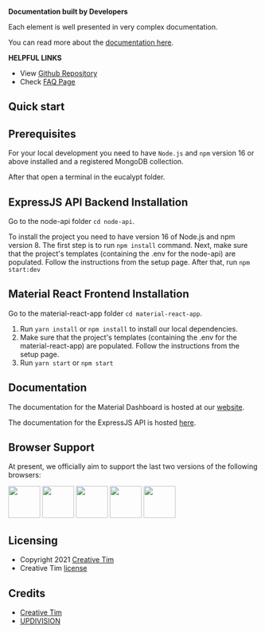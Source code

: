 **Documentation built by Developers**

Each element is well presented in very complex documentation.

You can read more about the [documentation here](https://material-dashboard-react-node-docs.creative-tim.com/react/login/material-dashboard-node/).

**HELPFUL LINKS**

- View [Github Repository](https://github.com/creativetimofficial/material-dashboard-react-nodejs)
- Check [FAQ Page](https://www.creative-tim.com/faq)

## Quick start

## Prerequisites

For your local development you need to have `Node.js` and `npm` version 16 or above installed and a registered MongoDB collection.

After that open a terminal in the eucalypt folder.

## ExpressJS API Backend Installation

Go to the node-api folder `cd node-api`.

To install the project you need to have version 16 of Node.js and npm version 8. The first step is to run `npm install` command.
Next, make sure that the project's templates (containing the .env for the node-api) are populated. Follow the instructions from the setup page.
After that, run `npm start:dev`

## Material React Frontend Installation

Go to the material-react-app folder `cd material-react-app`.

1. Run `yarn install` or `npm install` to install our local dependencies.
2. Make sure that the project's templates (containing the .env for the material-react-app) are populated. Follow the instructions from the setup page.
4. Run `yarn start` or `npm start`

## Documentation

The documentation for the Material Dashboard is hosted at our [website](https://material-dashboard-react-node-docs.creative-tim.com/react/overview/material-dashboard-node/?ref=readme-mdpr).

The documentation for the ExpressJS API is hosted [here](https://documenter.getpostman.com/view/8138626/Uze1virp).

## Browser Support

At present, we officially aim to support the last two versions of the following browsers:

<img src="https://s3.amazonaws.com/creativetim_bucket/github/browser/chrome.png" width="64" height="64"> <img src="https://s3.amazonaws.com/creativetim_bucket/github/browser/firefox.png" width="64" height="64"> <img src="https://s3.amazonaws.com/creativetim_bucket/github/browser/edge.png" width="64" height="64"> <img src="https://s3.amazonaws.com/creativetim_bucket/github/browser/safari.png" width="64" height="64"> <img src="https://s3.amazonaws.com/creativetim_bucket/github/browser/opera.png" width="64" height="64">

## Licensing

- Copyright 2021 [Creative Tim](https://www.creative-tim.com?ref=readme-mdr)
- Creative Tim [license](https://www.creative-tim.com/license?ref=readme-mdr)

## Credits

- [Creative Tim](https://creative-tim.com/?ref=mdl-readme)
- [UPDIVISION](https://updivision.com)
